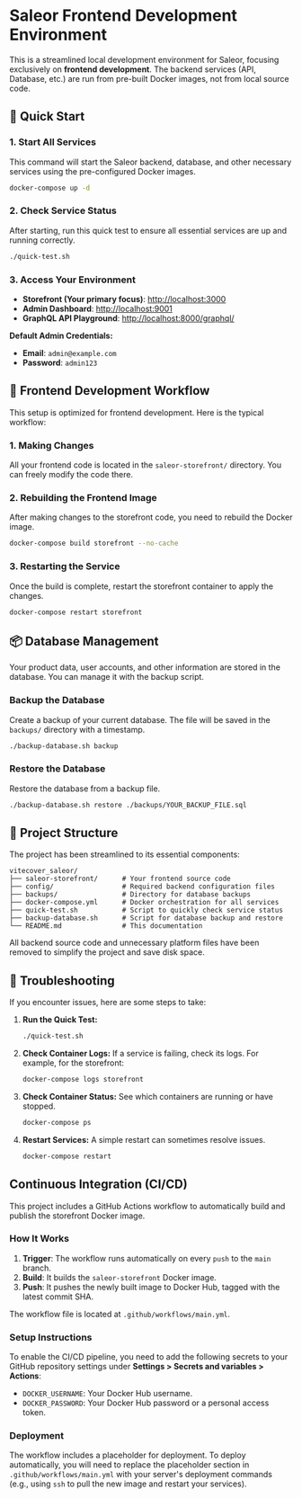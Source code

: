 # Saleor Frontend Development Environment

This is a streamlined local development environment for Saleor, focusing exclusively on **frontend development**. The backend services (API, Database, etc.) are run from pre-built Docker images, not from local source code.

## 🚀 Quick Start

### 1. Start All Services
This command will start the Saleor backend, database, and other necessary services using the pre-configured Docker images.
```bash
docker-compose up -d
```

### 2. Check Service Status
After starting, run this quick test to ensure all essential services are up and running correctly.
```bash
./quick-test.sh
```

### 3. Access Your Environment
- **Storefront (Your primary focus)**: [http://localhost:3000](http://localhost:3000)
- **Admin Dashboard**: [http://localhost:9001](http://localhost:9001)
- **GraphQL API Playground**: [http://localhost:8000/graphql/](http://localhost:8000/graphql/)

**Default Admin Credentials:**
- **Email**: `admin@example.com`
- **Password**: `admin123`

## 🔧 Frontend Development Workflow

This setup is optimized for frontend development. Here is the typical workflow:

### 1. Making Changes
All your frontend code is located in the `saleor-storefront/` directory. You can freely modify the code there.

### 2. Rebuilding the Frontend Image
After making changes to the storefront code, you need to rebuild the Docker image.
```bash
docker-compose build storefront --no-cache
```

### 3. Restarting the Service
Once the build is complete, restart the storefront container to apply the changes.
```bash
docker-compose restart storefront
```

## 📦 Database Management

Your product data, user accounts, and other information are stored in the database. You can manage it with the backup script.

### Backup the Database
Create a backup of your current database. The file will be saved in the `backups/` directory with a timestamp.
```bash
./backup-database.sh backup
```

### Restore the Database
Restore the database from a backup file.
```bash
./backup-database.sh restore ./backups/YOUR_BACKUP_FILE.sql
```

## 📁 Project Structure

The project has been streamlined to its essential components:

```
vitecover_saleor/
├── saleor-storefront/      # Your frontend source code
├── config/                 # Required backend configuration files
├── backups/                # Directory for database backups
├── docker-compose.yml      # Docker orchestration for all services
├── quick-test.sh           # Script to quickly check service status
├── backup-database.sh      # Script for database backup and restore
└── README.md               # This documentation
```

All backend source code and unnecessary platform files have been removed to simplify the project and save disk space.

## 🐛 Troubleshooting

If you encounter issues, here are some steps to take:

1.  **Run the Quick Test:**
    ```bash
    ./quick-test.sh
    ```
2.  **Check Container Logs:**
    If a service is failing, check its logs. For example, for the storefront:
    ```bash
    docker-compose logs storefront
    ```
3.  **Check Container Status:**
    See which containers are running or have stopped.
    ```bash
    docker-compose ps
    ```
4.  **Restart Services:**
    A simple restart can sometimes resolve issues.
    ```bash
    docker-compose restart
    ```
## Continuous Integration (CI/CD)

This project includes a GitHub Actions workflow to automatically build and publish the storefront Docker image.

### How It Works

1.  **Trigger**: The workflow runs automatically on every `push` to the `main` branch.
2.  **Build**: It builds the `saleor-storefront` Docker image.
3.  **Push**: It pushes the newly built image to Docker Hub, tagged with the latest commit SHA.

The workflow file is located at `.github/workflows/main.yml`.

### Setup Instructions

To enable the CI/CD pipeline, you need to add the following secrets to your GitHub repository settings under **Settings > Secrets and variables > Actions**:

-   `DOCKER_USERNAME`: Your Docker Hub username.
-   `DOCKER_PASSWORD`: Your Docker Hub password or a personal access token.

### Deployment

The workflow includes a placeholder for deployment. To deploy automatically, you will need to replace the placeholder section in `.github/workflows/main.yml` with your server's deployment commands (e.g., using `ssh` to pull the new image and restart your services). 